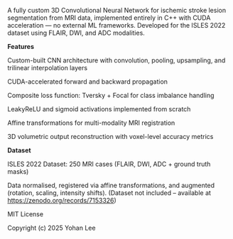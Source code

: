 A fully custom 3D Convolutional Neural Network for ischemic stroke lesion segmentation from MRI data, implemented entirely in C++ with CUDA acceleration — no external ML frameworks.
Developed for the ISLES 2022 dataset using FLAIR, DWI, and ADC modalities.

**Features**

Custom-built CNN architecture with convolution, pooling, upsampling, and trilinear interpolation layers

CUDA-accelerated forward and backward propagation

Composite loss function: Tversky + Focal for class imbalance handling

LeakyReLU and sigmoid activations implemented from scratch

Affine transformations for multi-modality MRI registration

3D volumetric output reconstruction with voxel-level accuracy metrics

**Dataset**

ISLES 2022 Dataset: 250 MRI cases (FLAIR, DWI, ADC + ground truth masks)

Data normalised, registered via affine transformations, and augmented (rotation, scaling, intensity shifts).
(Dataset not included – available at https://zenodo.org/records/7153326)

MIT License

Copyright (c) 2025 Yohan Lee
